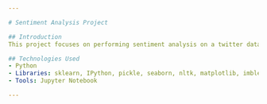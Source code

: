 ```yaml
---

# Sentiment Analysis Project

## Introduction
This project focuses on performing sentiment analysis on a twitter dataset to understand the sentiments expressed in the comment text. The goal is to classify the comments into different sentiment categories, such as positive, negative, and neutral, using various data preprocessing and machine learning techniques.

## Technologies Used
- Python
- Libraries: sklearn, IPython, pickle, seaborn, nltk, matplotlib, imblearn
- Tools: Jupyter Notebook

---
```

